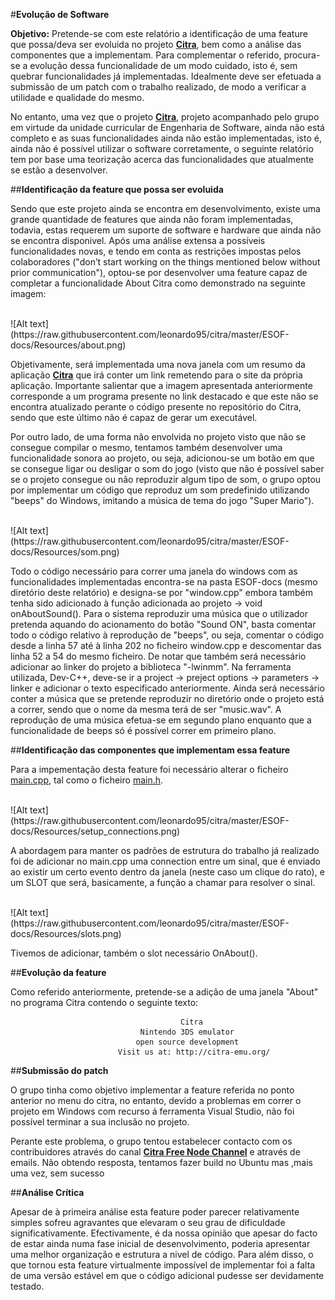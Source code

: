 ﻿#**Evolução de Software**

**Objetivo:** Pretende-se com este relatório a identificação de uma feature que possa/deva ser evoluida no projeto  **[Citra](http://citra-emu.org/)**, bem como a análise das componentes que a implementam. Para complementar o referido, procura-se a evolução dessa funcionalidade de um modo cuidado, isto é, sem quebrar funcionalidades já implementadas. Idealmente deve ser efetuada a submissão de um patch com o trabalho realizado, de modo a verificar a utilidade e qualidade do mesmo.

No entanto, uma vez que o projeto **[Citra](http://citra-emu.org/)**, projeto acompanhado pelo grupo em virtude da unidade curricular de Engenharia de Software, ainda não está completo e as suas funcionalidades ainda não estão implementadas, isto é, ainda não é possível utilizar o software corretamente, o seguinte relatório tem por base uma teorização acerca das funcionalidades que atualmente se estão a desenvolver.

##**Identificação da feature que possa ser evoluida**

Sendo que este projeto ainda se encontra em desenvolvimento, existe uma grande quantidade de features que ainda não foram implementadas, todavia, estas requerem um suporte de software e hardware que ainda não se encontra disponivel. Após uma análise extensa a possíveis funcionalidades novas, e tendo em conta as restrições impostas pelos colaboradores ("don’t start working on the things mentioned below without prior communication"), optou-se por desenvolver uma feature capaz de completar a funcionalidade About Citra como demonstrado na seguinte imagem:

<br>
![Alt text](https://raw.githubusercontent.com/leonardo95/citra/master/ESOF-docs/Resources/about.png)
<br>

Objetivamente, será implementada uma nova janela com um resumo da aplicação **[Citra](http://citra-emu.org/)** que irá conter um link remetendo para o site da própria aplicação. Importante salientar que a imagem apresentada anteriormente corresponde a um programa presente no link destacado e que este não se encontra atualizado perante o código presente no repositório do Citra, sendo que este último não é capaz de gerar um executável.


Por outro lado, de uma forma não envolvida no projeto visto que não se consegue compilar o mesmo, tentamos também desenvolver uma funcionalidade sonora ao projeto, ou seja, adicionou-se um botão em que se consegue ligar ou desligar o som do jogo (visto que não é possível saber se o projeto consegue ou não reproduzir algum tipo de som, o grupo optou por implementar um código que reproduz um som predefinido utilizando "beeps" do Windows, imitando a música de tema do jogo "Super Mario"). 

<br>
![Alt text](https://raw.githubusercontent.com/leonardo95/citra/master/ESOF-docs/Resources/som.png)
<br>

Todo o código necessário para correr uma janela do windows com as funcionalidades implementadas encontra-se na pasta ESOF-docs (mesmo diretório deste relatório) e designa-se por "window.cpp" embora também tenha sido adicionado à função adicionada ao projeto -> void onAboutSound().
Para o sistema reproduzir uma música que o utilizador pretenda aquando do acionamento do botão "Sound ON", basta comentar todo o código relativo à reprodução de "beeps", ou seja, comentar o código desde a linha 57 até à linha 202 no ficheiro window.cpp e descomentar das linha 52 a 54 do mesmo ficheiro. De notar que também será necessário adicionar ao linker do projeto a biblioteca "-lwinmm". Na ferramenta utilizada, Dev-C++, deve-se ir a project -> preject options -> parameters -> linker e adicionar o texto especificado anteriormente. Ainda será necessário conter a música que se pretende reproduzir no diretório onde o projeto está a correr, sendo que o nome da mesma terá de ser "music.wav". A reprodução de uma música efetua-se em segundo plano enquanto que a funcionalidade de beeps só é possível correr em primeiro plano.

##**Identificação das componentes que implementam essa feature**

Para a impementação desta feature foi necessário alterar o ficheiro [main.cpp](https://github.com/leonardo95/citra/blob/master/src/citra_qt/main.cpp), tal como o ficheiro [main.h](https://github.com/leonardo95/citra/blob/master/src/citra_qt/main.h).

<br>
![Alt text](https://raw.githubusercontent.com/leonardo95/citra/master/ESOF-docs/Resources/setup_connections.png)
<br>

A abordagem para manter os padrões de estrutura do trabalho já realizado foi de adicionar no main.cpp uma connection entre um sinal, que é enviado ao existir um certo evento dentro da janela (neste caso um clique do rato), e um SLOT que será, basicamente, a função a chamar para resolver o sinal.

<br>
![Alt text](https://raw.githubusercontent.com/leonardo95/citra/master/ESOF-docs/Resources/slots.png)
<br>

Tivemos de adicionar, também o slot necessário OnAbout().

##**Evolução da feature**

Como referido anteriormente, pretende-se a adição de uma janela "About" no programa Citra contendo o seguinte texto:


										  Citra
							 	 Nintendo 3DS emulator
								open source development
							Visit us at: http://citra-emu.org/ 


##**Submissão do patch**

O grupo tinha como objetivo implementar a feature referida no ponto anterior no menu do citra, no entanto, devido a problemas em correr o projeto em Windows com recurso á
ferramenta Visual Studio, não foi possível terminar a sua inclusão no projeto.

Perante este problema, o grupo tentou estabelecer contacto com os contribuidores através do canal **[Citra Free Node Channel](http://webchat.freenode.net/?channels=citra)** e através de emails.
Não obtendo resposta, tentamos fazer build no Ubuntu mas ,mais uma vez, sem sucesso 


##**Análise Crítica**

Apesar de à primeira análise esta feature poder parecer relativamente simples sofreu agravantes que elevaram o seu grau de dificuldade significativamente. Efectivamente, é da nossa opinião que apesar do facto de estar ainda numa fase inicial de desenvolvimento, poderia apresentar uma melhor organização e estrutura a nivel de código. Para além disso, o que tornou esta feature virtualmente impossível de implementar foi a falta de uma versão estável em que o código adicional pudesse ser devidamente testado.